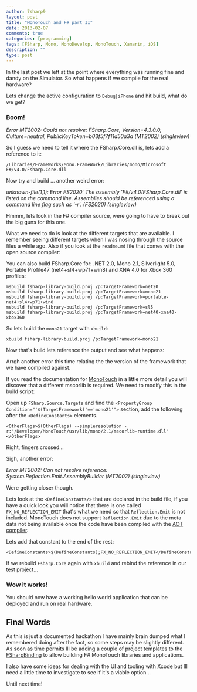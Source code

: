 ```yaml
---
author: 7sharp9
layout: post
title: "MonoTouch and F# part II"
date: 2013-02-07
comments: true
categories: [programming]
tags: [FSharp, Mono, MonoDevelop, MonoTouch, Xamarin, iOS]
description: ""
type: post
---
```

In the last post we left at the point where everything was running fine and dandy on the Simulator.  So what happens if we compile for the real hardware?  

Lets change the active configuration to `Debug|iPhone` and hit build, what do we get?<!-- more -->

### Boom!  

*Error MT2002: Could not resolve: FSharp.Core, Version=4.3.0.0, Culture=neutral, PublicKeyToken=b03f5f7f11d50a3a (MT2002) (singleview)*

So I guess we need to tell it where the FSharp.Core.dll is, lets add a reference to it:

	/Libraries/FrameWorks/Mono.FrameWork/Libraries/mono/Microsoft F#/v4.0/Fsharp.Core.dll

Now try and build ... another weird error:

*unknown-file(1,1): Error FS2020: The assembly 'F#/v4.0/FSharp.Core.dll' is listed on the command line. Assemblies should be referenced using a command line flag such as '-r'. (FS2020) (singleview)*

Hmmm, lets look in the F# compiler source, were going to have to break out the big guns for this one.  

What we need to do is look at the different targets that are available.  I remember seeing different targets when I was nosing through the source files a while ago.  Also if you look at the `readme.md` file that comes with the open source compiler:

You can also build FSharp.Core for: .NET 2.0, Mono 2.1, Silverlight 5.0, Portable Profile47 (net4+sl4+wp71+win8) and XNA 4.0 for Xbox 360 profiles:

```
msbuild fsharp-library-build.proj /p:TargetFramework=net20 
msbuild fsharp-library-build.proj /p:TargetFramework=mono21
msbuild fsharp-library-build.proj /p:TargetFramework=portable-net4+sl4+wp71+win8
msbuild fsharp-library-build.proj /p:TargetFramework=sl5
msbuild fsharp-library-build.proj /p:TargetFramework=net40-xna40-xbox360
```

So lets build the `mono21` target with `xbuild`: 

```
xbuild fsharp-library-build.proj /p:TargetFramework=mono21
```
Now that's build lets reference the output and see what happens:  

Arrgh another error this time relating the the version of the framework that we have compiled against.  

If you read the documentation for [MonoTouch][1] in a little more detail you will discover that a different mscorlib is required.  We need to modify this in the build script:

Open up `FSharp.Source.Targets` and find the `<PropertyGroup Condition="'$(TargetFramework)'=='mono21'">` section, add the following after the `<DefineConstants>` elements.

	<OtherFlags>$(OtherFlags) --simpleresolution -r:"/Developer/MonoTouch/usr/lib/mono/2.1/mscorlib-runtime.dll"  </OtherFlags>

Right, fingers crossed...

Sigh, another error:

*Error MT2002: Can not resolve reference: System.Reflection.Emit.AssemblyBuilder (MT2002) (singleview)*

Were getting closer though.

Lets look at the `<DefineConstants/>` that are declared in the build file, if you have a quick look you will notice that there is one called `FX_NO_REFLECTION_EMIT` that's what we need so that `Reflection.Emit` is not included.  MonoTouch does not support `Reflection.Emit` due to the meta data not being available once the code have been compiled with the [AOT compiler][3].  

Lets add that constant to the end of the rest:  

	<DefineConstants>$(DefineConstants);FX_NO_REFLECTION_EMIT</DefineConstants>

If we rebuild `Fsharp.Core` again with `xbuild` and rebind the reference in our test project...

### Wow it works!

You should now have a working hello world application that can be deployed and run on real hardware.  

## Final Words

As this is just a documented hackathon I have mainly brain dumped what I remembered doing after the fact, so some steps may be slightly different.  As soon as time permits Ill be adding a couple of project templates to the [FSharpBinding][2] to allow building F# MonoTouch libraries and applications.  

I also have some ideas for dealing with the UI and tooling with [Xcode][4] but Ill need a little time to investigate to see if it's a viable option...

Until next time!

[1]: http://xamarin.com/monotouch
[2]: https://github.com/fsharp/fsharpbinding
[3]: http://www.mono-project.com/AOT
[4]: https://developer.apple.com/technologies/tools/

